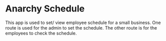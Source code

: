 # Anarchy Schedule

This app is used to set/ view employee schedule for a small business.
One route is used for the admin to set the schedule.
The other route is for the employees to check the schedule.
 